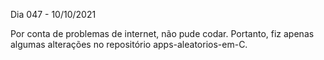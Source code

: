 Dia 047 - 10/10/2021

Por conta de problemas de internet, não pude codar. Portanto, fiz apenas algumas alterações no repositório apps-aleatorios-em-C.